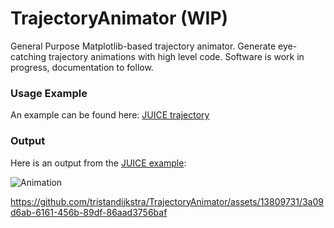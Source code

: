 # TrajectoryAnimator (WIP)
General Purpose Matplotlib-based trajectory animator. 
Generate eye-catching trajectory animations with high level code. 
Software is work in progress, documentation to follow.

### Usage Example
An example can be found here: [JUICE trajectory](example_juice.ipynb)

### Output
Here is an output from the [JUICE example](exampleAdvanced.py):

![Animation](doc/anim.gif)

https://github.com/tristandijkstra/TrajectoryAnimator/assets/13809731/3a09d6ab-6161-456b-89df-86aad3756baf
